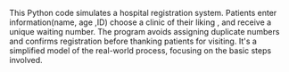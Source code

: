 This Python code simulates a hospital registration system. Patients enter information(name, age ,ID) choose a clinic of their liking , and receive a unique waiting number. The program avoids assigning duplicate numbers and confirms registration before thanking patients for visiting. It's a simplified model of the real-world process, focusing on the basic steps involved.
